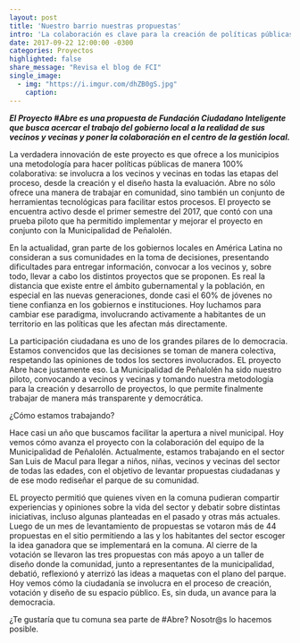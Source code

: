 ```yaml
---
layout: post
title: 'Nuestro barrio nuestras propuestas'
intro: 'La colaboración es clave para la creación de políticas públicas y la Municipalidad de Peñalolén lo sabe.'
date: 2017-09-22 12:00:00 -0300
categories: Proyectos
highlighted: false
share_message: "Revisa el blog de FCI"
single_image:
  - img: "https://i.imgur.com/dhZB0gS.jpg"
    caption: 
---
```

***El Proyecto #Abre es una propuesta de Fundación Ciudadano Inteligente que busca acercar el trabajo del gobierno local a la realidad de sus vecinos y vecinas y poner la colaboración en el centro de la gestión local.*** 

La verdadera innovación de este proyecto es que ofrece a los municipios una metodología para hacer políticas públicas de manera 100% colaborativa: se involucra a los vecinos y vecinas en todas las etapas del proceso, desde la creación y el diseño hasta la evaluación. Abre no sólo ofrece una manera de trabajar en comunidad, sino también un conjunto de herramientas tecnológicas para facilitar estos procesos. El proyecto se encuentra activo desde el primer semestre del 2017, que contó con una prueba piloto que ha permitido implementar y mejorar el proyecto en  conjunto con la Municipalidad de Peñalolén.

En la actualidad, gran parte de los gobiernos locales en América Latina no consideran a sus comunidades en la toma de decisiones, presentando dificultades para entregar información, convocar a los vecinos y, sobre todo, llevar a cabo los distintos proyectos que se proponen. Es real la distancia que existe entre el ámbito gubernamental y la población, en especial en las nuevas generaciones, donde casi el 60% de jóvenes no tiene confianza en los gobiernos e instituciones. Hoy luchamos para cambiar ese paradigma, involucrando activamente a habitantes de un territorio en las políticas que les afectan más directamente. 

La participación ciudadana es uno de los grandes pilares de lo democracia. Estamos convencidos que las decisiones se toman de manera colectiva, respetando las opiniones de todos los sectores involucrados. EL proyecto Abre hace justamente eso. La Municipalidad de Peñalolén ha sido nuestro piloto, convocando a vecinos y vecinas y tomando nuestra metodología para la creación y desarrollo de proyectos, lo que permite finalmente trabajar de manera más transparente y democrática. 

¿Cómo estamos trabajando?

Hace casi un año que buscamos facilitar la apertura a nivel municipal. Hoy vemos cómo avanza el proyecto con la colaboración del equipo de la Municipalidad de Peñalolén. Actualmente, estamos trabajando en el sector San Luis de Macul para llegar a niños, niñas, vecinos y vecinas del sector de todas las edades, con el objetivo de levantar propuestas ciudadanas y de ese modo rediseñar el parque de su comunidad.

EL proyecto permitió que quienes viven en la comuna pudieran compartir experiencias y opiniones sobre la vida del sector y debatir sobre distintas iniciativas, incluso algunas planteadas en el pasado y otras más actuales. Luego de un mes de levantamiento de propuestas se votaron más de 44 propuestas en el sitio permitiendo a las y los habitantes del sector escoger la idea ganadora que se implementará en la comuna. Al cierre de la votación se llevaron las tres propuestas con más apoyo a un taller de diseño donde la comunidad, junto a representantes de la municipalidad, debatió, reflexionó y aterrizó las ideas a maquetas con el plano del parque. Hoy vemos cómo la ciudadanía se involucra en el proceso de creación, votación y diseño de su espacio público. Es, sin duda, un avance para la democracia. 

¿Te gustaría que tu comuna sea parte de #Abre? Nosotr@s lo hacemos posible.
